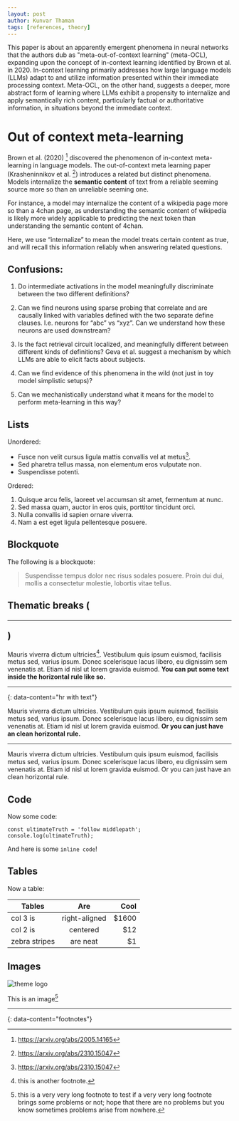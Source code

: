 ```yaml
---
layout: post
author: Kunvar Thaman
tags: [references, theory]
---
```


This paper is about an apparently emergent phenomena in neural networks that the authors dub as "meta-out-of-context learning" (meta-OCL), expanding upon the concept of in-context learning identified by Brown et al. in 2020. In-context learning primarily addresses how large language models (LLMs) adapt to and utilize information presented within their immediate processing context. Meta-OCL, on the other hand, suggests a deeper, more abstract form of learning where LLMs exhibit a propensity to internalize and apply semantically rich content, particularly factual or authoritative information, in situations beyond the immediate context.



# Out of context meta-learning

Brown et al. (2020) [^1] discovered the phenomenon of in-context meta-learning in language models. The out-of-context meta learning paper (Krasheninnikov et al. [^2]) introduces a related but distinct phenomena. Models internalize the **semantic content** of text from a reliable seeming source more so than an unreliable seeming one.

For instance, a model may internalize the content of a wikipedia page more so than a 4chan page, as understanding the semantic content of wikipedia is likely more widely applicable to predicting the next token than understanding the semantic content of 4chan.

Here, we use “internalize” to mean the model treats certain content as true, and will recall this information reliably when answering related questions.


## Confusions: 
1. Do intermediate activations in the model meaningfully discriminate between the two different definitions?

2. Can we find neurons using sparse probing that correlate and are causally linked with variables defined with the two separate define clauses. I.e. neurons for “abc” vs “xyz”. Can we understand how these neurons are used downstream?

3. Is the fact retrieval circuit localized, and meaningfully different between different kinds of definitions? Geva et al. suggest a mechanism by which LLMs are able to elicit facts about subjects.

4. Can we find evidence of this phenomena in the wild (not just in toy model simplistic setups)?

5. Can we mechanistically understand what it means for the model to perform meta-learning in this way?
## Lists

Unordered:

- Fusce non velit cursus ligula mattis convallis vel at metus[^2].
- Sed pharetra tellus massa, non elementum eros vulputate non.
- Suspendisse potenti.

Ordered:

1. Quisque arcu felis, laoreet vel accumsan sit amet, fermentum at nunc.
2. Sed massa quam, auctor in eros quis, porttitor tincidunt orci.
3. Nulla convallis id sapien ornare viverra.
4. Nam a est eget ligula pellentesque posuere.

## Blockquote

The following is a blockquote:

> Suspendisse tempus dolor nec risus sodales posuere. Proin dui dui, mollis a consectetur molestie, lobortis vitae tellus.

## Thematic breaks (<hr>)

Mauris viverra dictum ultricies[^3]. Vestibulum quis ipsum euismod, facilisis metus sed, varius ipsum. Donec scelerisque lacus libero, eu dignissim sem venenatis at. Etiam id nisl ut lorem gravida euismod. **You can put some text inside the horizontal rule like so.**

---
{: data-content="hr with text"}

Mauris viverra dictum ultricies. Vestibulum quis ipsum euismod, facilisis metus sed, varius ipsum. Donec scelerisque lacus libero, eu dignissim sem venenatis at. Etiam id nisl ut lorem gravida euismod. **Or you can just have an clean horizontal rule.**

---

Mauris viverra dictum ultricies. Vestibulum quis ipsum euismod, facilisis metus sed, varius ipsum. Donec scelerisque lacus libero, eu dignissim sem venenatis at. Etiam id nisl ut lorem gravida euismod. Or you can just have an clean horizontal rule.

## Code

Now some code:

```
const ultimateTruth = 'follow middlepath';
console.log(ultimateTruth);
```

And here is some `inline code`!

## Tables

Now a table:

| Tables        | Are           | Cool  |
| ------------- |:-------------:| -----:|
| col 3 is      | right-aligned | $1600 |
| col 2 is      | centered      |   $12 |
| zebra stripes | are neat      |    $1 |

## Images

![theme logo](http://www.abhinavsaxena.com/images/abhinav.jpeg)

This is an image[^4]

---
{: data-content="footnotes"}

[^1]: https://arxiv.org/abs/2005.14165
[^2]: https://arxiv.org/abs/2310.15047 
[^3]: this is another footnote.
[^4]: this is a very very long footnote to test if a very very long footnote brings some problems or not; hope that there are no problems but you know sometimes problems arise from nowhere.
